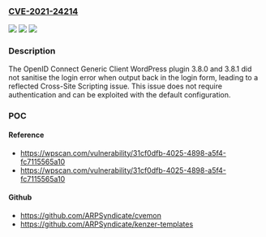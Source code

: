 ### [CVE-2021-24214](https://cve.mitre.org/cgi-bin/cvename.cgi?name=CVE-2021-24214)
![](https://img.shields.io/static/v1?label=Product&message=OpenID%20Connect%20Generic%20Client&color=blue)
![](https://img.shields.io/static/v1?label=Version&message=3.8.0%3E%3D%203.8.0%20&color=brighgreen)
![](https://img.shields.io/static/v1?label=Vulnerability&message=CWE-79%20Cross-site%20Scripting%20(XSS)&color=brighgreen)

### Description

The OpenID Connect Generic Client WordPress plugin 3.8.0 and 3.8.1 did not sanitise the login error when output back in the login form, leading to a reflected Cross-Site Scripting issue. This issue does not require authentication and can be exploited with the default configuration.

### POC

#### Reference
- https://wpscan.com/vulnerability/31cf0dfb-4025-4898-a5f4-fc7115565a10
- https://wpscan.com/vulnerability/31cf0dfb-4025-4898-a5f4-fc7115565a10

#### Github
- https://github.com/ARPSyndicate/cvemon
- https://github.com/ARPSyndicate/kenzer-templates

